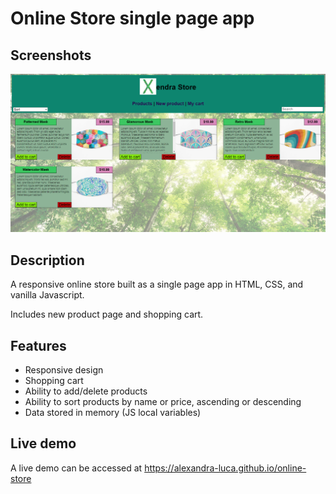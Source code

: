 # Online Store single page app

## Screenshots

![Desktop view](ss-online-store-desktop.PNG) 

## Description

A responsive online store built as a single page app in HTML, CSS, and vanilla Javascript.

Includes new product page and shopping cart.

## Features

* Responsive design
* Shopping cart
* Ability to add/delete products
* Ability to sort products by name or price, ascending or descending
* Data stored in memory (JS local variables)

## Live demo

A live demo can be accessed at https://alexandra-luca.github.io/online-store

